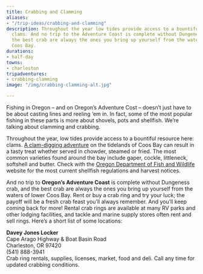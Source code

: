 ```yaml
---
title: Crabbing and Clamming
aliases:
- "/trip-ideas/crabbing-and-clamming"
description: Throughout the year low tides provide access to a bountiful resource;
  clams. And no trip to the Adventure Coast is complete without Dungeness crab, and
  the best crab are always the ones you bring up yourself from the waters of lower
  Coos Bay.
durations:
- half-day
towns:
- charleston
tripadventures:
- crabbing-clamming
image: "/img/crabbing-clamming-alt.jpg"

---
```

Fishing in Oregon – and on Oregon’s Adventure Cost – doesn’t just have to be about casting lines and reeling ‘em in. In fact, some of the most popular fishing in these parts is more about shovels, pots and shellfish. We’re talking about clamming and crabbing.

Throughout the year, low tides provide access to a bountiful resource here: clams. [A clam-digging adventure](https://www.oregonsadventurecoast.com/clamming/) on the tidelands of Coos Bay can result in a tasty treat whether served in chowder, steamed or fried. The most common varieties found around the bay include gaper, cockle, littleneck, softshell and butter. Check with the [Oregon Department of Fish and Wildlife](https://myodfw.com/articles/oregon-shellfish-regulations) website for the most current shellfish regulations and harvest notices.

And no trip to **Oregon’s Adventure Coast** is complete without Dungeness crab, and the best crab are always the ones you bring up yourself from the waters of lower Coos Bay. Rent or buy a crab ring and try your luck; the payoff will be a fresh crab feast you’ll always remember. And you’ll keep coming back for more! Rental crab rings are available at many RV parks and other lodging facilities, and tackle and marine supply stores often rent and sell rings. Here’s a short list of some locations:

**Davey Jones Locker**  
Cape Arago Highway & Boat Basin Road  
Charleston, OR 97420  
(541) 888-3941  
Crab ring rentals, supplies, licenses, market, food and deli. Call any time for updated crabbing conditions.